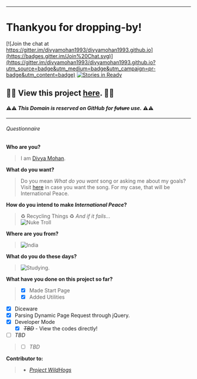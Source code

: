 [//]: # (Commented INDEX)
[//]: # (Two spaces "  " - Line Break)
[//]: # ("---------" -  Title Line)
[//]: # ("=========" - Sub-Title Line)

-----------------------
# Thankyou for dropping-by!

[![Join the chat at https://gitter.im/divyamohan1993/divyamohan1993.github.io](https://badges.gitter.im/Join%20Chat.svg)](https://gitter.im/divyamohan1993/divyamohan1993.github.io?utm_source=badge&utm_medium=badge&utm_campaign=pr-badge&utm_content=badge)  [![Stories in Ready](https://badge.waffle.io/divyamohan1993/divyamohan1993.github.io.svg?label=ready&title=Ready)](http://waffle.io/divyamohan1993/divyamohan1993.github.io)

## :construction::construction: View this project [here](//divyamohan1993.github.io). :construction::construction:

#### :warning::warning: *This Domain is reserved on GitHub for ~~future~~ use.* :warning::warning:
-----------------------


###### Questionnaire


**Who are you?**
> I am [Divya Mohan](//about.me/divyamohan1993).


**What do you want?**
> Do you mean *What do you want* song or asking me about my goals? Visit [here](//www.youtube.com/watch?v=97BfC4LgrXk) in case you want the song. For my case, that will be International Peace.


**How do you intend to make _International Peace_?**
> :recycle: Recycling Things :recycle: *And if it fails...*  
> ![Nuke Troll](http://i.imgur.com/usKHT.gif)


**Where are you from?**
> ![India](http://flagpedia.net/data/flags/mini/in.png)


**What do you do these days?**
> ![Studying.](http://media.giphy.com/media/IW7oZF4MGJsfS/giphy.gif)


**What have you done on this project so far?**
>- [x] Made Start Page
>- [x] Added Utilities
  - [x] Diceware
  - [x] Parsing Dynamic Page Request through jQuery.
  - [x] Developer Mode
    - [x] ~~_TBD_~~ - View the codes directly!
  - [ ] *TBD*
>- [ ] *TBD*


**Contributor to:**
>- [*Project WildHogs*](//virtualwildhogs.github.io)
